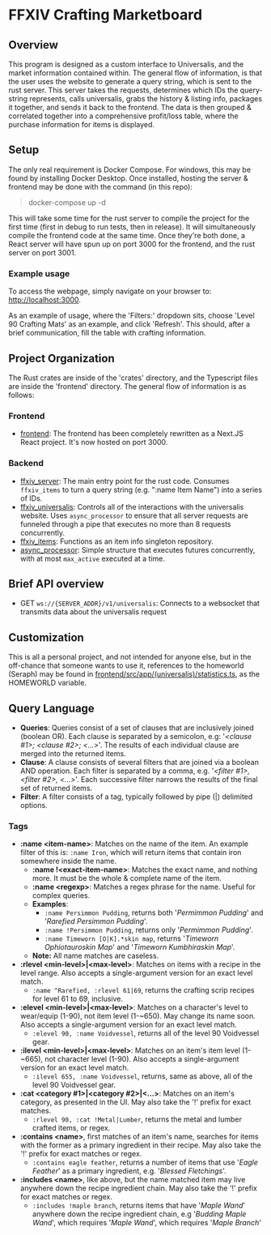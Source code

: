 # FFXIV Crafting Marketboard

## Overview

This program is designed as a custom interface to Universalis, and the market information contained within. The general flow of information, is that the user uses the website to generate a query string, which is sent to the rust server. This server takes the requests, determines which IDs the query-string represents, calls universalis, grabs the history & listing info, packages it together, and sends it back to the frontend. The data is then grouped & correlated together into a comprehensive profit/loss table, where the purchase information for items is displayed.

## Setup

The only real requirement is Docker Compose. For windows, this may be found by installing Docker Desktop. Once installed, hosting the server & frontend may be done with the command (in this repo):

> docker-compose up -d

This will take some time for the rust server to compile the project for the first time (first in debug to run tests, then in release). It will simultaneously compile the frontend code at the same time. Once they're both done, a React server will have spun up on port 3000 for the frontend, and the rust server on port 3001.

### Example usage

To access the webpage, simply navigate on your browser to:
[http://localhost:3000](http://localhost:3000).

As an example of usage, where the 'Filters:' dropdown sits, choose 'Level 90 Crafting Mats' as an example, and click 'Refresh'. This should, after a brief communication, fill the table with crafting information.

## Project Organization

The Rust crates are inside of the 'crates' directory, and the Typescript files are inside the 'frontend' directory. The general flow of information is as follows:

### Frontend

* [frontend](frontend): The frontend has been completely rewritten as a Next.JS React project. It's now hosted on port 3000.

### Backend

* [ffxiv_server](crates/ffxiv_server): The main entry point for the rust code. Consumes `ffxiv_items` to turn a query string (e.g. ":name Item Name") into a series of IDs.
* [ffxiv_universalis](crates/ffxiv_universalis): Controls all of the interactions with the universalis website. Uses `async_processor` to ensure that all server requests are funneled through a pipe that executes no more than 8 requests concurrently.
* [ffxiv_items](crates/ffxiv_items): Functions as an item info singleton repository.
* [async_processor](crates/async_processor): Simple structure that executes futures concurrently, with at most `max_active` executed at a time.

## Brief API overview

* GET `ws://{SERVER_ADDR}/v1/universalis`: Connects to a websocket that transmits data about the universalis request

## Customization

This is all a personal project, and not intended for anyone else, but in the off-chance that someone wants to use it, references to the homeworld (Seraph) may be found in [frontend/src/app/(universalis)/statistics.ts](frontend/src/app/(universalis)/statistics.ts), as the HOMEWORLD variable.

## Query Language

* **Queries**: Queries consist of a set of clauses that are inclusively joined (boolean OR). Each clause is separated by a semicolon, e.g: '*<clause #1>; <clause #2>; <...>*'. The results of each individual clause are merged into the returned items.
* **Clause**: A clause consists of several filters that are joined via a boolean AND operation. Each filter is separated by a comma, e.g. '*<filter #1>, <filter #2>, <...>*'. Each successive filter narrows the results of the final set of returned items.
* **Filter**: A filter consists of a tag, typically followed by pipe (|) delimited options.

### Tags

* **:name \<item-name>**: Matches on the name of the item. An example filter of this is: `:name Iron`, which will return items that contain iron somewhere inside the name.
  * **:name !\<exact-item-name>**: Matches the exact name, and nothing more. It must be the whole & complete name of the item.
  * **:name \<regexp>**: Matches a regex phrase for the name. Useful for complex queries.
  * **Examples**:
    * `:name Persimmon Pudding`, returns both '*Permimmon Pudding*' and '*Rarefied Persimmon Pudding*'.
    * `:name !Persimmon Pudding`, returns only '*Permimmon Pudding*'.
    * `:name Timeworn [O|K].*skin map`, returns '*Timeworn Ophiotauroskin Map*' and '*Timeworn Kumbhiraskin Map*'.
  * **Note:** All name matches are caseless.
* **:rlevel \<min-level>|\<max-level>**: Matches on items with a recipe in the level range. Also accepts a single-argument version for an exact level match.
  * `:name ^Rarefied, :rlevel 61|69`, returns the crafting scrip recipes for level 61 to 69, inclusive.
* **:elevel \<min-level>|\<max-level>**: Matches on a character's level to wear/equip (1-90), not item level (1-~650). May change its name soon. Also accepts a single-argument version for an exact level match.
  * `:elevel 90, :name Voidvessel`, returns all of the level 90 Voidvessel gear.
* **:ilevel \<min-level>|\<max-level>**: Matches on an item's item level (1-~665), not character level (1-90). Also accepts a single-argument version for an exact level match.
  * `:ilevel 655, :name Voidvessel`, returns, same as above, all of the level 90 Voidvessel gear.
* **:cat \<category #1>|<category #2>|<...>**: Matches on an item's category, as presented in the UI. May also take the '!' prefix for exact matches.
  * `:rlevel 90, :cat !Metal|Lumber`, returns the metal and lumber crafted items, or regex.
* **:contains \<name>**, first matches of an item's name, searches for items with the former as a primary ingredient in their recipe. May also take the '!' prefix for exact matches or regex.
  * `:contains eagle feather`, returns a number of items that use '*Eagle Feather*' as a primary ingredient, e.g. '*Blessed Fletchings*'.
* **:includes \<name>**, like above, but the name matched item may live anywhere down the recipe ingredient chain. May also take the '!' prefix for exact matches or regex.
  * `:includes !maple branch`, returns items that have '*Maple Wand*' anywhere down the recipe ingredient chain, e.g '*Budding Maple Wand*', which requires '*Maple Wand*', which requires '*Maple Branch*'
